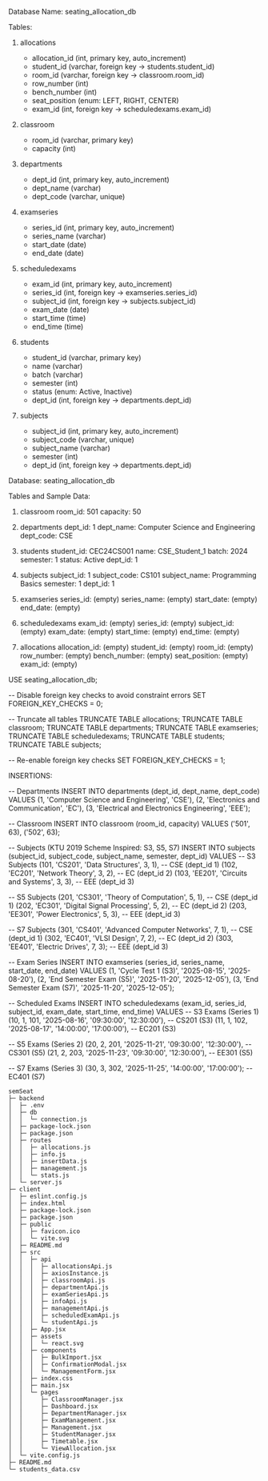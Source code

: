 


Database Name: seating_allocation_db

Tables:

1. allocations
   - allocation_id (int, primary key, auto_increment)
   - student_id (varchar, foreign key → students.student_id)
   - room_id (varchar, foreign key → classroom.room_id)
   - row_number (int)
   - bench_number (int)
   - seat_position (enum: LEFT, RIGHT, CENTER)
   - exam_id (int, foreign key → scheduledexams.exam_id)

2. classroom
   - room_id (varchar, primary key)
   - capacity (int)

3. departments
   - dept_id (int, primary key, auto_increment)
   - dept_name (varchar)
   - dept_code (varchar, unique)

4. examseries
   - series_id (int, primary key, auto_increment)
   - series_name (varchar)
   - start_date (date)
   - end_date (date)

5. scheduledexams
   - exam_id (int, primary key, auto_increment)
   - series_id (int, foreign key → examseries.series_id)
   - subject_id (int, foreign key → subjects.subject_id)
   - exam_date (date)
   - start_time (time)
   - end_time (time)

6. students
   - student_id (varchar, primary key)
   - name (varchar)
   - batch (varchar)
   - semester (int)
   - status (enum: Active, Inactive)
   - dept_id (int, foreign key → departments.dept_id)

7. subjects
   - subject_id (int, primary key, auto_increment)
   - subject_code (varchar, unique)
   - subject_name (varchar)
   - semester (int)
   - dept_id (int, foreign key → departments.dept_id)



Database: seating_allocation_db

Tables and Sample Data:

1. classroom
   room_id: 501
   capacity: 50

2. departments
   dept_id: 1
   dept_name: Computer Science and Engineering
   dept_code: CSE

3. students
   student_id: CEC24CS001
   name: CSE_Student_1
   batch: 2024
   semester: 1
   status: Active
   dept_id: 1

4. subjects
   subject_id: 1
   subject_code: CS101
   subject_name: Programming Basics
   semester: 1
   dept_id: 1

5. examseries
   series_id: (empty)
   series_name: (empty)
   start_date: (empty)
   end_date: (empty)

6. scheduledexams
   exam_id: (empty)
   series_id: (empty)
   subject_id: (empty)
   exam_date: (empty)
   start_time: (empty)
   end_time: (empty)

7. allocations
   allocation_id: (empty)
   student_id: (empty)
   room_id: (empty)
   row_number: (empty)
   bench_number: (empty)
   seat_position: (empty)
   exam_id: (empty)



USE seating_allocation_db;

-- Disable foreign key checks to avoid constraint errors
SET FOREIGN_KEY_CHECKS = 0;

-- Truncate all tables
TRUNCATE TABLE allocations;
TRUNCATE TABLE classroom;
TRUNCATE TABLE departments;
TRUNCATE TABLE examseries;
TRUNCATE TABLE scheduledexams;
TRUNCATE TABLE students;
TRUNCATE TABLE subjects;

-- Re-enable foreign key checks
SET FOREIGN_KEY_CHECKS = 1;



INSERTIONS:


-- Departments
INSERT INTO departments (dept_id, dept_name, dept_code) VALUES
(1, 'Computer Science and Engineering', 'CSE'),
(2, 'Electronics and Communication', 'EC'),
(3, 'Electrical and Electronics Engineering', 'EEE');


-- Classroom
INSERT INTO classroom (room_id, capacity) VALUES
('501', 63),
('502', 63);



-- Subjects (KTU 2019 Scheme Inspired: S3, S5, S7)
INSERT INTO subjects (subject_id, subject_code, subject_name, semester, dept_id) VALUES
-- S3 Subjects
(101, 'CS201', 'Data Structures', 3, 1), -- CSE (dept_id 1)
(102, 'EC201', 'Network Theory', 3, 2), -- EC (dept_id 2)
(103, 'EE201', 'Circuits and Systems', 3, 3), -- EEE (dept_id 3)

-- S5 Subjects
(201, 'CS301', 'Theory of Computation', 5, 1), -- CSE (dept_id 1)
(202, 'EC301', 'Digital Signal Processing', 5, 2), -- EC (dept_id 2)
(203, 'EE301', 'Power Electronics', 5, 3), -- EEE (dept_id 3)

-- S7 Subjects
(301, 'CS401', 'Advanced Computer Networks', 7, 1), -- CSE (dept_id 1)
(302, 'EC401', 'VLSI Design', 7, 2), -- EC (dept_id 2)
(303, 'EE401', 'Electric Drives', 7, 3); -- EEE (dept_id 3)



-- Exam Series
INSERT INTO examseries (series_id, series_name, start_date, end_date) VALUES
(1, 'Cycle Test 1 (S3)', '2025-08-15', '2025-08-20'),
(2, 'End Semester Exam (S5)', '2025-11-20', '2025-12-05'),
(3, 'End Semester Exam (S7)', '2025-11-20', '2025-12-05');



-- Scheduled Exams
INSERT INTO scheduledexams (exam_id, series_id, subject_id, exam_date, start_time, end_time) VALUES
-- S3 Exams (Series 1)
(10, 1, 101, '2025-08-16', '09:30:00', '12:30:00'), -- CS201 (S3)
(11, 1, 102, '2025-08-17', '14:00:00', '17:00:00'), -- EC201 (S3)

-- S5 Exams (Series 2)
(20, 2, 201, '2025-11-21', '09:30:00', '12:30:00'), -- CS301 (S5)
(21, 2, 203, '2025-11-23', '09:30:00', '12:30:00'), -- EE301 (S5)

-- S7 Exams (Series 3)
(30, 3, 302, '2025-11-25', '14:00:00', '17:00:00'); -- EC401 (S7)
```
semSeat
├─ backend
│  ├─ .env
│  ├─ db
│  │  └─ connection.js
│  ├─ package-lock.json
│  ├─ package.json
│  ├─ routes
│  │  ├─ allocations.js
│  │  ├─ info.js
│  │  ├─ insertData.js
│  │  ├─ management.js
│  │  └─ stats.js
│  └─ server.js
├─ client
│  ├─ eslint.config.js
│  ├─ index.html
│  ├─ package-lock.json
│  ├─ package.json
│  ├─ public
│  │  ├─ favicon.ico
│  │  └─ vite.svg
│  ├─ README.md
│  ├─ src
│  │  ├─ api
│  │  │  ├─ allocationsApi.js
│  │  │  ├─ axiosInstance.js
│  │  │  ├─ classroomApi.js
│  │  │  ├─ departmentApi.js
│  │  │  ├─ examSeriesApi.js
│  │  │  ├─ infoApi.js
│  │  │  ├─ managementApi.js
│  │  │  ├─ scheduledExamApi.js
│  │  │  └─ studentApi.js
│  │  ├─ App.jsx
│  │  ├─ assets
│  │  │  └─ react.svg
│  │  ├─ components
│  │  │  ├─ BulkImport.jsx
│  │  │  ├─ ConfirmationModal.jsx
│  │  │  └─ ManagementForm.jsx
│  │  ├─ index.css
│  │  ├─ main.jsx
│  │  └─ pages
│  │     ├─ ClassroomManager.jsx
│  │     ├─ Dashboard.jsx
│  │     ├─ DepartmentManager.jsx
│  │     ├─ ExamManagement.jsx
│  │     ├─ Management.jsx
│  │     ├─ StudentManager.jsx
│  │     ├─ Timetable.jsx
│  │     └─ ViewAllocation.jsx
│  └─ vite.config.js
├─ README.md
└─ students_data.csv

```